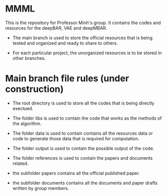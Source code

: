 # MMML
This is the repository for Professor Minh's group. It contains the codes and resources for the deepBAR, VAE and deepMBAR.

* The main branch is used to store the official resources that is being tested and organized and ready to share to others.

* For each particular project, the unorganized resources is to be stored in other branches.

# Main branch file rules (under construction)

* The root directory is used to store all the codes that is being directly exectued.

* The folder libs is used to contain the code that works as the methods of the algorithm.

* The folder data is used to contain contains all the resources data or code to generate those data that is required for computation.

* The folder output is used to contain the possible output of the code.

* The folder references is used to contain the papers and documents related.

 + the subfolder papers contains all the official published paper.

 + the subfolder documents contains all the documents and paper drafts written by group members.